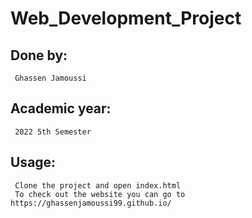 ﻿# Web_Development_Project
 
## Done by:
     Ghassen Jamoussi

## Academic year:
     2022 5th Semester
 
## Usage:
     Clone the project and open index.html
     To check out the website you can go to https://ghassenjamoussi99.github.io/
